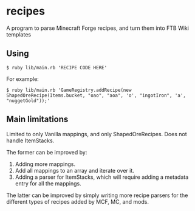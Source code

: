 # recipes
A program to parse Minecraft Forge recipes, and turn them into FTB Wiki templates

## Using
``` shell
$ ruby lib/main.rb 'RECIPE CODE HERE'
```

For example:

``` shell
$ ruby lib/main.rb 'GameRegistry.addRecipe(new ShapedOreRecipe(Items.bucket, "oao", "aoa", 'o', "ingotIron", 'a', "nuggetGold"));'
```

## Main limitations
Limited to only Vanilla mappings, and only ShapedOreRecipes. Does not handle ItemStacks.

The former can be improved by:
1. Adding more mappings.
2. Add all mappings to an array and iterate over it.
3. Adding a parser for ItemStacks, which will require adding a metadata entry for all the mappings.

The latter can be improved by simply writing more recipe parsers for the different types of recipes added by MCF, MC, and mods.